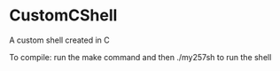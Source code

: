 # CustomCShell
A custom shell created in C

To compile: run the make command and then ./my257sh to run the shell
